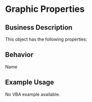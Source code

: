 # Graphic Properties

## Business Description
This object has the following properties:

## Behavior
Name

## Example Usage
No VBA example available.